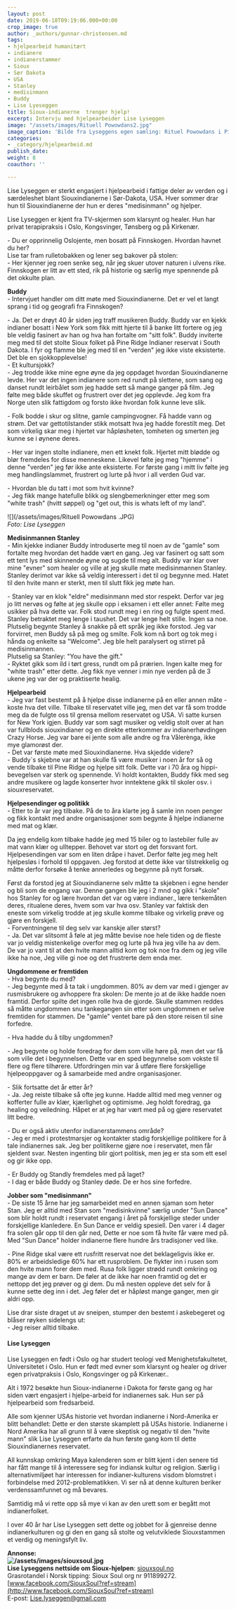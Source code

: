 ```yaml
---
layout: post
date: 2019-06-18T09:19:06.000+00:00
crop_image: true
author: _authors/gunnar-christensen.md
tags:
- hjelpearbeid humanitært
- indianere
- indianerstammer
- Sioux
- Sør Dakota
- USA
- Stanley
- medisinmann
- Buddy
- Lise Lyeseggen
title: Sioux-indianerne  trenger hjelp!
excerpt: Intervju med hjelpearbeider Lise Lyseggen
image: "/assets/images/Rituell Powowdans2.jpg"
image_caption: 'Bilde fra Lyseggens egen samling: Rituel Powowdans i Pine Ridge'
categories:
- _category/hjelpearbeid.md
publish_date: 
weight: 8
coauthor: ''

---
```

Lise Lyseggen er sterkt engasjert i hjelpearbeid i fattige deler av verden og i særdeleshet blant Siouxindianerne i Sør-Dakota, USA. Hver sommer drar hun til Siouxindianerne der hun er deres "medisinmann" og hjelper.

Lise Lyseggen er kjent fra TV-skjermen som klarsynt og healer. Hun har privat terapipraksis i Oslo, Kongsvinger, Tønsberg og på Kirkenær.

\- Du er opprinnelig Oslojente, men bosatt på Finnskogen. Hvordan havnet du her?  
Lise tar fram rulletobakken og lener seg bakover på stolen:  
\- Her kjenner jeg roen senke seg, når jeg skuer utover naturen i ulvens rike. Finnskogen er litt av ett sted, rik på historie og særlig mye spennende på det okkulte plan.

**Buddy**  
\- Intervjuet handler om ditt møte med Siouxindianerne. Det er vel et langt sprang i tid og geografi fra Finnskogen?

\- Ja. Det er drøyt 40 år siden jeg traff musikeren Buddy. Buddy var en kjekk indianer bosatt i New York som fikk mitt hjerte til å banke litt fortere og jeg ble veldig fasinert av han og hva han fortalte om "sitt folk". Buddy inviterte meg med til det stolte Sioux folket på Pine Ridge Indianer reservat i South Dakota. I fyr og flamme ble jeg med til en "verden" jeg ikke viste eksisterte. Det ble en sjokkopplevelse!  
\- Et kultursjokk?  
\- Jeg trodde ikke mine egne øyne da jeg oppdaget hvordan Siouxindianerne levde. Her var det ingen indianere som red rundt på slettene, som sang og danset rundt leirbålet som jeg hadde sett så mange ganger på film. Jeg følte meg både skuffet og frustrert over det jeg opplevde. Jeg kom fra Norge uten slik fattigdom og forsto ikke hvordan folk kunne leve slik.

\- Folk bodde i skur og slitne, gamle campingvogner. Få hadde vann og strøm. Det var gettotilstander stikk motsatt hva jeg hadde forestilt meg. Det som virkelig skar meg i hjertet var håpløsheten, tomheten og smerten jeg kunne se i øynene deres.

\- Her var ingen stolte indianere, men ett knekt folk. Hjertet mitt blødde og blør fremdeles for disse menneskene. Likevel følte jeg meg "hjemme" i denne "verden" jeg før ikke ante eksisterte. For første gang i mitt liv følte jeg meg handlingslammet, frustrert og lurte på hvor i all verden Gud var.

\- Hvordan ble du tatt i mot som hvit kvinne?  
\- Jeg fikk mange hatefulle blikk og slengbemerkninger etter meg som "white trash" (hvitt søppel) og "get out, this is whats left of my land".

![](/assets/images/Rituell Powowdans .JPG)  
_Foto: Lise Lyseggen_

**Medisinmannen Stanley**  
\- Min kjekke indianer Buddy introduserte meg til noen av de "gamle" som fortalte meg hvordan det hadde vært en gang. Jeg var fasinert og satt som ett tent lys med skinnende øyne og sugde til meg alt. Buddy var klar over mine "evner" som healer og ville at jeg skulle møte medisinmannen Stanley. Stanley derimot var ikke så veldig interessert i det til og begynne med. Hatet til den hvite mann er sterkt, men til slutt fikk jeg møte han.

\- Stanley var en klok "eldre" medisinmann med stor respekt. Derfor var jeg jo litt nervøs og følte at jeg skulle opp i eksamen i ett eller annet: Følte meg usikker på hva dette var. Folk stod rundt meg i en ring og fulgte spent med. Stanley betraktet meg lenge i taushet. Det var lenge helt stille. Ingen sa noe. Plutselig begynte Stanley å snakke på ett språk jeg ikke forstod. Jeg var forvirret, men Buddy så på meg og smilte. Folk kom nå bort og tok meg i hånda og enkelte sa "Welcome". Jeg ble helt paralysert og stirret på medisinmannen.  
Plutselig sa Stanley: "You have the gift."  
\- Ryktet gikk som ild i tørt gress, rundt om på prærien. Ingen kalte meg for "white trash" etter dette. Jeg fikk nye venner i min nye verden på de 3 ukene jeg var der og praktiserte healig.

**Hjelpearbeid**  
\- Jeg var fast bestemt på å hjelpe disse indianerne på en eller annen måte - koste hva det ville. Tilbake til reservatet ville jeg, men det var få som trodde meg da de fulgte oss til grensa mellom reservatet og USA. Vi satte kursen for New York igjen. Buddy var som sagt musiker og veldig stolt over at han var fullblods siouxindianer og en direkte etterkommer av indianerhøvdingen Crazy Horse. Jeg var bare ei jente som alle andre og fra Vålerènga, ikke mye glamorøst der.  
\- Det var første møte med Siouxindianerne. Hva skjedde videre?  
\- Buddy\`s skjebne var at han skulle få være musiker i noen år for så og vende tilbake til Pine Ridge og hjelpe sitt folk. Dette var i 70 åra og hippi-bevegelsen var sterk og spennende. Vi holdt kontakten, Buddy fikk med seg andre musikere og lagde konserter hvor inntektene gikk til skoler osv. i siouxreservatet.

**Hjelpesendinger og politikk**  
\- Etter to år var jeg tilbake. På de to åra klarte jeg å samle inn noen penger og fikk kontakt med andre organisasjoner som begynte å hjelpe indianerne med mat og klær.

Da jeg endelig kom tilbake hadde jeg med 15 biler og to lastebiler fulle av mat vann klær og ulltepper. Behovet var stort og det forsvant fort. Hjelpesendingen var som en liten dråpe i havet. Derfor følte jeg meg helt hjelpesløs i forhold til oppgaven. Jeg forstod at dette ikke var tilstrekkelig og måtte derfor forsøke å tenke annerledes og begynne på nytt forsøk.

Først da forstod jeg at Siouxindianerne selv måtte ta skjebnen i egne hender og bli som de engang var. Denne gangen ble jeg i 2 mnd og gikk i "skole" hos Stanley for og lære hvordan det var og være indianer., lære tenkemåten deres, ritualene deres, hvem som var hva osv. Stanley var faktisk den eneste som virkelig trodde at jeg skulle komme tilbake og virkelig prøve og gjøre en forskjell.  
\- Forventningene til deg selv var kanskje aller størst?  
\- Ja. Det var slitsomt å føle at jeg måtte bevise noe hele tiden og de fleste var jo veldig mistenkelige overfor meg og lurte på hva jeg ville ha av dem. De var jo vant til at den hvite mann alltid kom og tok noe fra dem og jeg ville ikke ha noe, Jeg ville gi noe og det frustrerte dem enda mer.

**Ungdommene er fremtiden**  
\- Hva begynte du med?  
\- Jeg begynte med å ta tak i ungdommen. 80% av dem var med i gjenger av rusmisbrukere og avhoppere fra skolen: De mente jo at de ikke hadde noen framtid. Derfor spilte det ingen rolle hva de gjorde. Skulle stammen reddes så måtte ungdommen snu tankegangen sin etter som ungdommen er selve fremtiden for stammen. De "gamle" ventet bare på den store reisen til sine forfedre.

\- Hva hadde du å tilby ungdommen?

\- Jeg begynte og holde foredrag for dem som ville høre på, men det var få som ville det i begynnelsen. Dette var en sped begynnelse som vokste til flere og flere tilhørere. Utfordringen min var å utføre flere forskjellige hjelpeoppgaver og å samarbeide med andre organisasjoner.

\- Slik fortsatte det år etter år?  
\- Ja. Jeg reiste tilbake så ofte jeg kunne. Hadde alltid med meg venner og kofferter fulle av klær, kjærlighet og optimisme. Jeg holdt foredrag, ga healing og veiledning. Håpet er at jeg har vært med på og gjøre reservatet litt bedre.

\- Du er også aktiv utenfor indianerstammens område?  
\- Jeg er med i protestmarsjer og kontakter stadig forskjellige politikere for å tale indianernes sak. Jeg ber politikerne gjøre noe i reservatet, men får sjeldent svar. Nesten ingenting blir gjort politisk, men jeg er sta som ett esel og gir ikke opp.

\- Er Buddy og Standly fremdeles med på laget?  
\- I dag er både Buddy og Stanley døde. De er hos sine forfedre.

**Jobber som "medisinmann"**  
\- De siste 15 årne har jeg samarbeidet med en annen sjaman som heter Stan. Jeg er alltid med Stan som "medisinkvinne" særlig under "Sun Dance" som blir holdt rundt i reservatet engang i året på forskjellige steder under forskjellige klanledere. En Sun Dance er veldig spesiell. Den varer i 4 dager fra solen går opp til den går ned, Dette er noe som få hvite får være med på. Med "Sun Dance" holder indianerne flere hundre års tradisjoner ved like.

\- Pine Ridge skal være ett rusfritt reservat noe det beklageligvis ikke er. 80% er arbeidsledige 60% har ett rusproblem. De flykter inn i rusen som den hvite mann forer dem med. Rusa folk ligger strødd rundt omkring og mange av dem er barn. De føler at de ikke har noen framtid og det er nettopp det jeg prøver og gi dem. Du må nesten oppleve det selv for å kunne sette deg inn i det. Jeg føler det er håpløst mange ganger, men gir aldri opp.

Lise drar siste draget ut av sneipen, stumper den bestemt i askebegeret og blåser røyken sidelengs ut:  
\- Jeg reiser alltid tilbake.

#### Lise Lyseggen

Lise Lyseggen en født i Oslo og har studert teologi ved Menighetsfakultetet, Universitetet i Oslo. Hun er født med evner som klarsynt og healer og driver egen privatpraksis i Oslo, Kongsvinger og på Kirkenær..

Alt i 1972 besøkte hun Sioux-indianerne i Dakota for første gang og har siden vært engasjert i hjelpe-arbeid for indianernes sak. Hun ser på hjelpearbeid som fredsarbeid.

Alle som kjenner USAs historie vet hvordan indianerne i Nord-Amerika er blitt behandlet: Dette er den største skamplett på USAs historie. Indianerne i Nord Amerika har all grunn til å være skeptisk og negativ til den "hvite mann" slik Lise Lyseggen erfarte da hun første gang kom til dette Siouxindianernes reservatet.

All kunnskap omkring Maya kalenderen som er blitt kjent i den senere tid har fått mange til å interessere seg for indiansk kultur og religion. Særlig i alternativmiljøet har interessen for indianer-kulturens visdom blomstret i forbindelse med 2012-problematikken. Vi ser nå at denne kulturen beriker verdenssamfunnet og må bevares.

Samtidig må vi rette opp så mye vi kan av den urett som er begått mot indianerfolket.

I over 40 år har Lise Lyseggen sett dette og jobbet for å gjenreise denne indianerkulturen og gi den en gang så stolte og velutviklede Siouxstammen et verdig og meningsfylt liv.

**Annonse:  
![/assets/images/siouxsoul.jpg](https://app.forestry.io/sites/afjoa9tu1jlglg/body-media//assets/images/siouxsoul.jpg)  
Lise Lyseggens nettside om Sioux-hjelpen**: [siouxsoul.no](http://siouxsoul.no/)  
Grasrotandel i Norsk tipping: Sioux Soul org nr 911899272.  
[www.facebook.com/SiouxSoul?ref=stream](http://www.facebook.com/SiouxSoul?ref=stream)  
E-post: [Lise.lyseggen@gmail.com](mailto:www.liseslyseggen.com/)